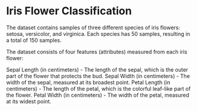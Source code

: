 # Iris Flower Classification

The dataset contains samples of three different species of iris flowers: setosa, versicolor, and virginica. Each species has 50 samples, resulting in a total of 150 samples.

The dataset consists of four features (attributes) measured from each iris flower:

Sepal Length (in centimeters) - The length of the sepal, which is the outer part of the flower that protects the bud.
Sepal Width (in centimeters) - The width of the sepal, measured at its broadest point.
Petal Length (in centimeters) - The length of the petal, which is the colorful leaf-like part of the flower.
Petal Width (in centimeters) - The width of the petal, measured at its widest point.
